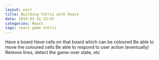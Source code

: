 ```yaml
---
layout: post
title: Building Tetris with React
date: 2019-03-31 13:47
categories: React
tags: react game tetris
---
```



Have a board
Have cells on that board which can be coloured
Be able to move the coloured cells
Be able to respond to user action
(eventually) Remove lines, detect the game-over state, etc
